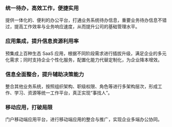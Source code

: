 ### 统一待办，高效工作，便捷实用
提供一体化的、便利的办公平台，打通业务系统待办信息，重要业务待办信息不错过，提高工作效率与业务响应速度，从而提升公司的基础管理水平。

### 应用集成，提升信息资源利用率
预集成上百种生态 SaaS 应用，根据不同阶段需求进行插拔升级，满足企业的多元化需求；同时支持企业个性化服务，配置化能力代替定制化，为企业降本增效。

### 信息全面整合，提升辅助决策能力
整合其他业务系统，按照组织架构、职级权限、角色等进行多架构层次，形成工作、学习、资源等统一工作平台，真正实现“事找人”。

### 移动应用，打破局限
门户移动端应用平台，进行移动端应用的整合与推广，实现企业多端办公协同。

